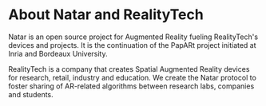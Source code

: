 # About Natar and RealityTech

Natar is an open source project for Augmented Reality fueling RealityTech's devices and projects. It is the continuation of the PapARt project initiated at Inria and Bordeaux University.  

RealityTech is a company that creates Spatial Augmented Reality devices for research, retail, industry and education. We create the Natar protocol to foster sharing of AR-related algorithms between research labs, companies and students.

